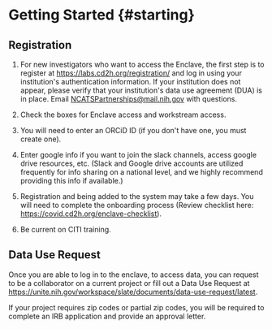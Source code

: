 Getting Started {#starting}
=============================================

Registration
---------------------------------------------

1. For new investigators who want to access the Enclave, the first step is to register at <https://labs.cd2h.org/registration/> and log in using your institution's authentication information.  If your institution does not appear, please verify that your institution's data use agreement (DUA) is in place.  Email <NCATSPartnerships@mail.nih.gov> with questions.

1. Check the boxes for Enclave access and workstream access.

1. You will need to enter an ORCiD ID (if you don't have one, you must create one).

1. Enter google info if you want to join the slack channels, access google drive resources, etc. (Slack and Google drive accounts are utilized frequently for info sharing on a national level, and we highly recommend providing this info if available.)

1. Registration and being added to the system may take a few days. You will need to complete the onboarding process (Review checklist here: <https://covid.cd2h.org/enclave-checklist>).

1. Be current on CITI training.

Data Use Request
---------------------------------------------

Once you are able to log in to the enclave, to access data, you can request to be a collaborator on a current project or fill out a Data Use Request at <https://unite.nih.gov/workspace/slate/documents/data-use-request/latest>.

If your project requires zip codes or partial zip codes, you will be required to complete an IRB application and provide an approval letter.
